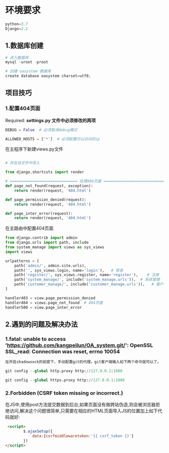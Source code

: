 # 环境要求

```python
python=3.7
Django=2.2
```



## 1.数据库创建

```python
# 进入数据库
mysql -uroot -proot

# 创建 oasystem 数据库
create database oasystem charset=utf8;
```

## 项目技巧

### 1.配置404页面

Required: **settings.py 文件中必须修改的两项**

```python
DEBUG = False  # 必须取消debug模式

ALLOWED_HOSTS = ['*']  # 必须配置可以访问的ip
```

在主程序下新建views.py文件

```python

# 并在该文件中写入

from django.shortcuts import render

# ============================== 处理404页面 ===================================
def page_not_found(request, exception):
    return render(request, '404.html')

def page_permission_denied(request):
    return render(request, '404.html')

def page_inter_error(request):
    return render(request, '404.html')
```

在主路由中配置404页面

```python
from django.contrib import admin
from django.urls import path, include
from system_manage import views as sys_views
import views

urlpatterns = [
    path('admin/', admin.site.urls),
    path('', sys_views.login, name='login'),   # 登录
    path('register/', sys_views.register, name='register'),    # 注册
    path('system_manage/', include('system_manage.urls')),  # 系统管理
    path('customer_manage/', include('customer_manage.urls')),   # 客户管理
]

handler403 = view.page_permission_denied
handler404 = views.page_not_found  # 404页面
handler500 = view.page_inter_error
```





## 2.遇到的问题及解决办法

### 1.fatal: unable to access 'https://github.com/kangpeilun/OA_system.git/': OpenSSL SSL_read: Connection was reset, errno 10054

```python
在开启shadowsock的前提下，手动配置git的代理。git客户端输入如下两个命令就可以了。

git config --global http.proxy http://127.0.0.1:1080

git config --global https.proxy http://127.0.0.1:1080
```

### 2.Forbidden (CSRF token missing or incorrect.)

在JS中,使用post方法提交数据到后台,如果页面没有做跨站伪造,则会被浏览器拒绝访问,解决这个问题很简单,只需要在相应的HTML页面导入JS的位置加上如下代码就好:

```html
 <script>
        $.ajaxSetup({
            data:{csrfmiddlewaretoken:'{{ csrf_token }}'}
        })
</script>
```

